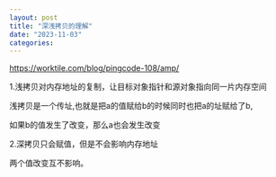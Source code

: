```yaml
---
layout: post
title: "深浅拷贝的理解"
date: "2023-11-03"
categories: 
---
```

<p><a href="https://worktile.com/blog/pingcode-108/amp/">https://worktile.com/blog/pingcode-108/amp/</a></p>

<p>1.浅拷贝对内存地址的复制，让目标对象指针和源对象指向同一片内存空间</p>

<p>浅拷贝是一个传址,也就是把a的值赋给b的时候同时也把a的址赋给了b,</p>

<p>如果b的值发生了改变，那么a也会发生改变</p>

<p>2.深拷贝只会赋值，但是不会影响内存地址</p>

<p>两个值改变互不影响。</p>

<p>&nbsp;</p>

